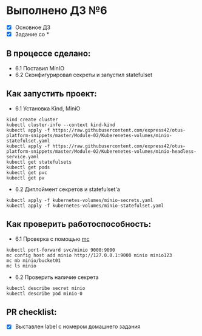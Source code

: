 # Выполнено ДЗ №6

 - [x] Основное ДЗ
 - [x] Задание со *

## В процессе сделано:
 - 6.1 Поставил MinIO 
 - 6.2 Сконфигурировал секреты и запустил statefulset

## Как запустить проект:

- 6.1 Установка Kind, MiniO
```
kind create cluster
kubectl cluster-info --context kind-kind
kubectl apply -f https://raw.githubusercontent.com/express42/otus-platform-snippets/master/Module-02/Kuberenetes-volumes/minio-statefulset.yaml
kubectl apply -f https://raw.githubusercontent.com/express42/otus-platform-snippets/master/Module-02/Kuberenetes-volumes/minio-headless-service.yaml
kubectl get statefulsets
kubectl get pods
kubectl get pvc
kubectl get pv
```

- 6.2 Диплоймент секретов и statefulset'a 
```
kubectl apply -f kubernetes-volumes/minio-secrets.yaml
kubectl apply -f kubernetes-volumes/minio-statefulset.yaml
```

## Как проверить работоспособность:
- 6.1 Проверка с помощью [mc](https://github.com/minio/mc)
```
kubectl port-forward svc/minio 9000:9000
mc config host add minio http://127.0.0.1:9000 minio minio123
mc mb minio/bucket01
mc ls minio
```
- 6.2 Проверить наличие секрета 

```
kubectl describe secret minio
kubectl describe pod minio-0
```

## PR checklist:
 - [x] Выставлен label с номером домашнего задания

